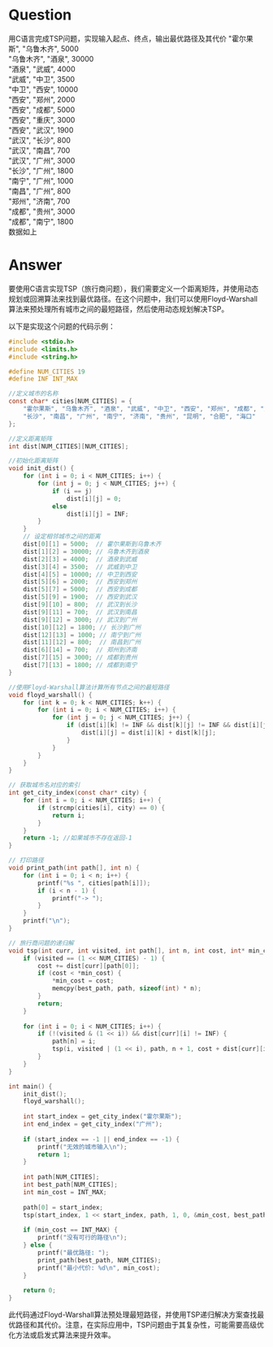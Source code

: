 # Question

用C语言完成TSP问题，实现输入起点、终点，输出最优路径及其代价
"霍尔果斯", "乌鲁木齐", 5000  
"乌鲁木齐", "酒泉", 30000  
"酒泉", "武威", 4000  
"武威", "中卫", 3500  
"中卫", "西安", 10000  
"西安", "郑州", 2000  
"西安", "成都", 5000  
"西安", "重庆", 3000  
"西安", "武汉", 1900  
"武汉", "长沙", 800  
"武汉", "南昌", 700  
"武汉", "广州", 3000  
"长沙", "广州", 1800  
"南宁", "广州", 1000  
"南昌", "广州", 800  
"郑州", "济南", 700  
"成都", "贵州", 3000  
"成都", "南宁", 1800   
数据如上

# Answer

要使用C语言实现TSP（旅行商问题），我们需要定义一个距离矩阵，并使用动态规划或回溯算法来找到最优路径。在这个问题中，我们可以使用Floyd-Warshall算法来预处理所有城市之间的最短路径，然后使用动态规划解决TSP。

以下是实现这个问题的代码示例：

```c
#include <stdio.h>
#include <limits.h>
#include <string.h>

#define NUM_CITIES 19
#define INF INT_MAX

//定义城市的名称
const char* cities[NUM_CITIES] = {
    "霍尔果斯", "乌鲁木齐", "酒泉", "武威", "中卫", "西安", "郑州", "成都", "重庆", "武汉",
    "长沙", "南昌", "广州", "南宁", "济南", "贵州", "昆明", "合肥", "海口"
};

//定义距离矩阵
int dist[NUM_CITIES][NUM_CITIES];

//初始化距离矩阵
void init_dist() {
    for (int i = 0; i < NUM_CITIES; i++) {
        for (int j = 0; j < NUM_CITIES; j++) {
            if (i == j)
                dist[i][j] = 0;
            else
                dist[i][j] = INF;
        }
    }
    // 设定相邻城市之间的距离
    dist[0][1] = 5000;  // 霍尔果斯到乌鲁木齐
    dist[1][2] = 30000; // 乌鲁木齐到酒泉
    dist[2][3] = 4000;  // 酒泉到武威
    dist[3][4] = 3500;  // 武威到中卫
    dist[4][5] = 10000; // 中卫到西安
    dist[5][6] = 2000;  // 西安到郑州
    dist[5][7] = 5000;  // 西安到成都
    dist[5][9] = 1900;  // 西安到武汉
    dist[9][10] = 800;  // 武汉到长沙
    dist[9][11] = 700;  // 武汉到南昌
    dist[9][12] = 3000; // 武汉到广州
    dist[10][12] = 1800; // 长沙到广州
    dist[12][13] = 1000; // 南宁到广州
    dist[11][12] = 800;  // 南昌到广州
    dist[6][14] = 700;  // 郑州到济南
    dist[7][15] = 3000; // 成都到贵州
    dist[7][13] = 1800; // 成都到南宁
}

//使用Floyd-Warshall算法计算所有节点之间的最短路径
void floyd_warshall() {
    for (int k = 0; k < NUM_CITIES; k++) {
        for (int i = 0; i < NUM_CITIES; i++) {
            for (int j = 0; j < NUM_CITIES; j++) {
                if (dist[i][k] != INF && dist[k][j] != INF && dist[i][j] > dist[i][k] + dist[k][j]) {
                    dist[i][j] = dist[i][k] + dist[k][j];
                }
            }
        }
    }
}

// 获取城市名对应的索引
int get_city_index(const char* city) {
    for (int i = 0; i < NUM_CITIES; i++) {
        if (strcmp(cities[i], city) == 0) {
            return i;
        }
    }
    return -1; //如果城市不存在返回-1
}

// 打印路径
void print_path(int path[], int n) {
    for (int i = 0; i < n; i++) {
        printf("%s ", cities[path[i]]);
        if (i < n - 1) {
            printf("-> ");
        }
    }
    printf("\n");
}

// 旅行商问题的递归解
void tsp(int curr, int visited, int path[], int n, int cost, int* min_cost, int best_path[]) {
    if (visited == (1 << NUM_CITIES) - 1) {
        cost += dist[curr][path[0]];
        if (cost < *min_cost) {
            *min_cost = cost;
            memcpy(best_path, path, sizeof(int) * n);
        }
        return;
    }
    
    for (int i = 0; i < NUM_CITIES; i++) {
        if (!(visited & (1 << i)) && dist[curr][i] != INF) {
            path[n] = i;
            tsp(i, visited | (1 << i), path, n + 1, cost + dist[curr][i], min_cost, best_path);
        }
    }
}

int main() {
    init_dist();
    floyd_warshall();
    
    int start_index = get_city_index("霍尔果斯");
    int end_index = get_city_index("广州");
    
    if (start_index == -1 || end_index == -1) {
        printf("无效的城市输入\n");
        return 1;
    }
    
    int path[NUM_CITIES];
    int best_path[NUM_CITIES];
    int min_cost = INT_MAX;
    
    path[0] = start_index;
    tsp(start_index, 1 << start_index, path, 1, 0, &min_cost, best_path);
    
    if (min_cost == INT_MAX) {
        printf("没有可行的路径\n");
    } else {
        printf("最优路径: ");
        print_path(best_path, NUM_CITIES);
        printf("最小代价: %d\n", min_cost);
    }
    
    return 0;
}
```

此代码通过Floyd-Warshall算法预处理最短路径，并使用TSP递归解决方案查找最优路径和其代价。注意，在实际应用中，TSP问题由于其复杂性，可能需要高级优化方法或启发式算法来提升效率。